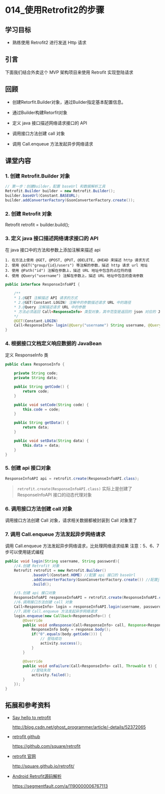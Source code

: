 # 014_使用Retrofit2的步骤
## 学习目标
- 熟练使用 Retrofit2 进行发送 Http 请求

## 引言
下面我们结合外卖这个 MVP 架构项目来使用 Retrofit 实现登陆请求


## 回顾

- 创建Retorfit.Builder对象，通过Builder指定基本配置信息。

- 通过Builder构建Retorfit对象

- 定义 java 接口描述网络请求接口的 API

- 调用接口方法创建 call 对象

- 调用 Call.enqueue 方法发起异步网络请求



## 课堂内容
### 1. 创建 Retrofit.Builder 对象
```java
// 第一步：创建Builder，配置 baseUrl 和数据解析工具
Retrofit.Builder builder = new Retrofit.Builder();
builder.baseUrl(Constant.BASEURL);
builder.addConverterFactory(GsonConverterFactory.create());
```

### 2. 创建 Retrofit 对象
Retrofit retrofit = builder.build();

### 3. 定义 java 接口描述网络请求接口的 API
在 java 接口中的方法和参数上添加注解来描述 api

    1. 在方法上使用 @GET, @POST, @PUT, @DELETE, @HEAD 来描述 http 请求方式
    2. 使用 @GET("group/{id}/users") 等注解的参数，描述 http 请求 url 地址
    3. 使用 @Path("id") 注解在参数上，描述 URL 地址中包含的占位符的值
    4. 使用 @Query("username") 注解在参数上，描述 URL 地址中包含的查询参数

```java
public interface ResponseInfoAPI {

    /**
    * 1.@GET 注解描述 API 请求的方式
    * 2.@GET(Constant.LOGIN) 注解中的参数描述请求 URL 中的路径
    * 3.@Query 注解描述请求 URL 中的参数
    * 方法必须返回 Call<ResponseInfo> 类型对象，其中范型是返回的 json 对应的 JavaBean 类
    */
    @GET(Constant.LOGIN)
    Call<ResponseInfo> login(@Query("username") String username, @Query("password") String password);
}
```

### 4. 根据接口文档定义响应数据的 JavaBean
定义 ResponseInfo 类
```java
public class ResponseInfo {

    private String code;
    private String data;

    public String getCode() {
        return code;
    }

    public void setCode(String code) {
        this.code = code;
    }

    public String getData() {
        return data;
    }

    public void setData(String data) {
        this.data = data;
    }
}
```

### 5. 创建 api 接口对象
```java
ResponseInfoAPI api = retrofit.create(ResponseInfoAPI.class);
```

> `retrofit.create(ResponseInfoAPI.class)` 实际上是创建了 ResponseInfoAPI 接口的动态代理对象

### 6. 调用接口方法创建 call 对象
调用接口方法创建 Call 对象，请求相关数据都被封装到 Call 对象里了

### 7. 调用 Call.enqueue 方法发起异步网络请求
调用 Call.enqueue 方法发起异步网络请求，比处理网络请求结果
注意：5、6、7 步可以使用链式编程
```java
public void login(String username, String password){
    //4.创建 Retrofit 对象
    Retrofit retrofit = new Retrofit.Builder()
            .baseUrl(Constant.HOME) //配置 api 接口的 baseUrl
            .addConverterFactory(GsonConverterFactory.create()) //配置json响应数据的 json 解析工具转换器
            .build();

    //5.创建 api 接口对象
    ResponseInfoAPI responseInfoAPI = retrofit.create(ResponseInfoAPI.class);
    //6.调用接口方法创建 call 对象
    Call<ResponseInfo> login = responseInfoAPI.login(username, password);
    //7.调用 Call.enqueue 方法发起异步网络请求
    login.enqueue(new Callback<ResponseInfo>() {
        @Override
        public void onResponse(Call<ResponseInfo> call, Response<ResponseInfo> response) {
            ResponseInfo body = response.body();
            if("0".equals(body.getCode())) {
                // 登陆成功
                activity.success();
            }
        }

        @Override
        public void onFailure(Call<ResponseInfo> call, Throwable t) {
            //登陆失败
            activity.failed();
        }
    });
}
```

## 拓展和参考资料
- [Say hello to retrofit](http://blog.csdn.net/ghost_programmer/article/-details/52372065)

    http://blog.csdn.net/ghost_programmer/article/-details/52372065
    
- [retrofit github](https://github.com/square/retrofit) 

    https://github.com/square/retrofit
    
- [retrofit 官网](http://square.github.io/retrofit/)

    http://square.github.io/retrofit/
    
- [Android Retrofit源码解析](https://segmentfault.com/a/1190000006767113)

    https://segmentfault.com/a/1190000006767113

